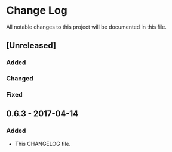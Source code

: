 # Change Log
All notable changes to this project will be documented in this file.

## [Unreleased]

### Added

### Changed

### Fixed

## 0.6.3 - 2017-04-14

### Added
- This CHANGELOG file.
